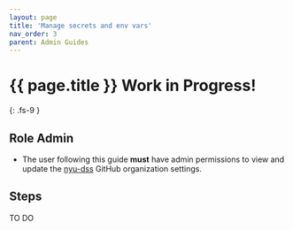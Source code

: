 ```yaml
---
layout: page
title: 'Manage secrets and env vars'
nav_order: 3
parent: Admin Guides
---
```

# {{ page.title }} <span class="label label-purple">Work in Progress!</span>
{: .fs-9 }

## Role <span class="label label-green">Admin</span>

- The user following this guide **must** have admin permissions to view and update the [nyu-dss](https://github.com/nyu-dss) GitHub organization settings.

## Steps

TO DO
